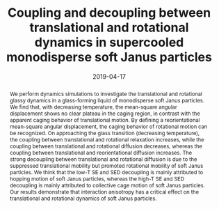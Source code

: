 ---
title: "Coupling and decoupling between translational and rotational dynamics in supercooled monodisperse soft Janus particles"
authors:
- Qing-Zhi Zou
- Zhan-Wei Li
- 朱有亮
- Zhao-Yan Sun
date: "2019-04-17"
doi: "10.1039/C9SM00165D"
publish_types: ["期刊文章"]
publication: "Soft Matter"
publication_short: "Soft Matter"
abstract: "We perform dynamics simulations to investigate the  translational and rotational glassy dynamics in a glass-forming liquid  of monodisperse soft Janus particles. We find that, with decreasing  temperature, the mean-square angular displacement shows no clear plateau  in the caging region, in contrast with the apparent caging behavior of  translational motion. By defining a reorientational mean-square angular  displacement, the caging behavior of rotational motion can be  recognized. On approaching the glass transition (decreasing  temperature), the coupling between translational and rotational  relaxation increases, while the coupling between translational and  rotational diffusion decreases, whereas the coupling between  translational and reorientational diffusion increases. The strong  decoupling between translational and rotational diffusion is due to the  suppressed translational mobility but promoted rotational mobility of  soft Janus particles. We think that the low-T SE and SED decoupling is  mainly attributed to hopping motion of soft Janus particles, whereas the  high-T SE and SED decoupling is mainly attributed to collective cage  motion of soft Janus particles. Our results demonstrate that interaction  anisotropy has a critical effect on the translational and rotational  dynamics of soft Janus particles."
url_pdf: "https://pubs.rsc.org/en/content/articlelanding/2019/sm/c9sm00165d"
---